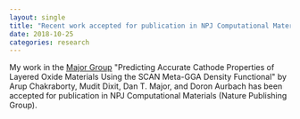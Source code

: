 ```yaml
---
layout: single
title: "Recent work accepted for publication in NPJ Computational Materials (Nature Publishing Group)"
date: 2018-10-25
categories: research
---
```

My work in the [Major Group](http://www.themajorgroup.org/)  "Predicting Accurate Cathode Properties of Layered Oxide Materials Using the SCAN Meta-GGA Density Functional" by Arup Chakraborty, Mudit Dixit, Dan T. Major, and Doron Aurbach has been accepted for publication in NPJ Computational Materials (Nature Publishing Group). 
